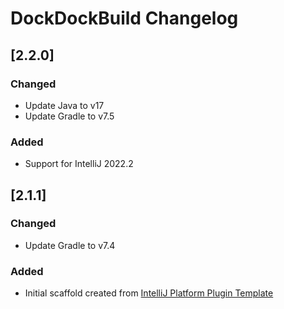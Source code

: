 <!-- Keep a Changelog guide -> https://keepachangelog.com -->

# DockDockBuild Changelog

## [2.2.0]
### Changed
- Update Java to v17
- Update Gradle to v7.5

### Added
- Support for IntelliJ 2022.2


## [2.1.1]
### Changed
- Update Gradle to v7.4

### Added
- Initial scaffold created from [IntelliJ Platform Plugin Template](https://github.com/JetBrains/intellij-platform-plugin-template)
